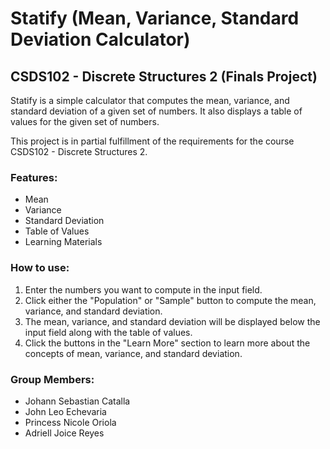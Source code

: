 # Statify (Mean, Variance, Standard Deviation Calculator)
## CSDS102 - Discrete Structures 2 (Finals Project)

Statify is a simple calculator that computes the mean, variance, and standard deviation of a given set of numbers. It also displays a table of values for the given set of numbers.

This project is in partial fulfillment of the requirements for the course CSDS102 - Discrete Structures 2.

### Features:
- Mean
- Variance
- Standard Deviation
- Table of Values
- Learning Materials

### How to use:
1. Enter the numbers you want to compute in the input field.
2. Click either the "Population" or "Sample" button to compute the mean, variance, and standard deviation.
3. The mean, variance, and standard deviation will be displayed below the input field along with the table of values.
4. Click the buttons in the "Learn More" section to learn more about the concepts of mean, variance, and standard deviation.

### Group Members:
- Johann Sebastian Catalla
- John Leo Echevaria
- Princess Nicole Oriola
- Adriell Joice Reyes